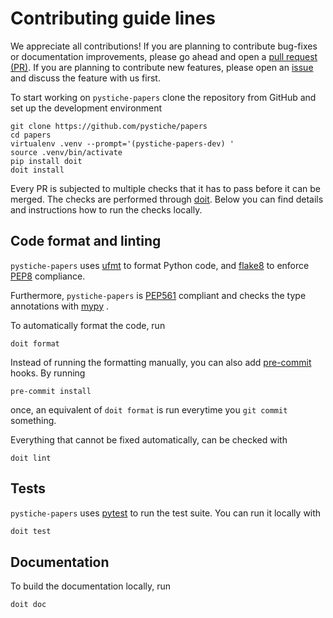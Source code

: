 # Contributing guide lines

We appreciate all contributions! If you are planning to contribute bug-fixes or
documentation improvements, please go ahead and open a
[pull request (PR)](https://github.com/pystiche/papers/pulls). If you are planning to
contribute new features, please open an
[issue](https://github.com/pystiche/papers/issues) and discuss the feature with us
first.

To start working on `pystiche-papers` clone the repository from GitHub and set up the
development environment

```shell
git clone https://github.com/pystiche/papers
cd papers
virtualenv .venv --prompt='(pystiche-papers-dev) '
source .venv/bin/activate
pip install doit
doit install
```

Every PR is subjected to multiple checks that it has to pass before it can be merged.
The checks are performed through [doit](https://pydoit.org/). Below you can find details
and instructions how to run the checks locally.

## Code format and linting

`pystiche-papers` uses [ufmt](https://ufmt.omnilib.dev/en/stable/) to format Python
code, and [flake8](https://flake8.pycqa.org/en/stable/) to enforce
[PEP8](https://www.python.org/dev/peps/pep-0008/) compliance.

Furthermore, `pystiche-papers` is [PEP561](https://www.python.org/dev/peps/pep-0561/)
compliant and checks the type annotations with [mypy](http://mypy-lang.org/) .

To automatically format the code, run

```shell
doit format
```

Instead of running the formatting manually, you can also add
[pre-commit](https://pre-commit.com/) hooks. By running

```shell
pre-commit install
```

once, an equivalent of `doit format` is run everytime you `git commit` something.

Everything that cannot be fixed automatically, can be checked with

```shell
doit lint
```

## Tests

`pystiche-papers` uses [pytest](https://docs.pytest.org/en/stable/) to run the test
suite. You can run it locally with

```sh
doit test
```

## Documentation

To build the documentation locally, run

```sh
doit doc
```
